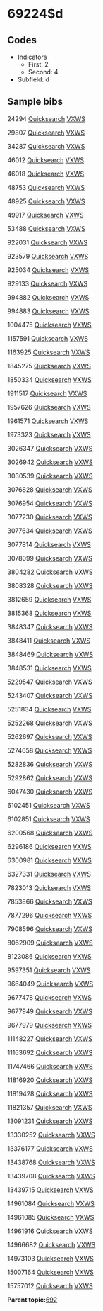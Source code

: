 # 69224$d

## Codes

-   Indicators
    -   First: 2
    -   Second: 4
-   Subfield: d

## Sample bibs

24294 [Quicksearch](https://search.library.yale.edu/catalog/24294) [VXWS](http://prodorbis.library.yale.edu:7014/vxws/GetHoldingsService?bibId=24294)

29807 [Quicksearch](https://search.library.yale.edu/catalog/29807) [VXWS](http://prodorbis.library.yale.edu:7014/vxws/GetHoldingsService?bibId=29807)

34287 [Quicksearch](https://search.library.yale.edu/catalog/34287) [VXWS](http://prodorbis.library.yale.edu:7014/vxws/GetHoldingsService?bibId=34287)

46012 [Quicksearch](https://search.library.yale.edu/catalog/46012) [VXWS](http://prodorbis.library.yale.edu:7014/vxws/GetHoldingsService?bibId=46012)

46018 [Quicksearch](https://search.library.yale.edu/catalog/46018) [VXWS](http://prodorbis.library.yale.edu:7014/vxws/GetHoldingsService?bibId=46018)

48753 [Quicksearch](https://search.library.yale.edu/catalog/48753) [VXWS](http://prodorbis.library.yale.edu:7014/vxws/GetHoldingsService?bibId=48753)

48925 [Quicksearch](https://search.library.yale.edu/catalog/48925) [VXWS](http://prodorbis.library.yale.edu:7014/vxws/GetHoldingsService?bibId=48925)

49917 [Quicksearch](https://search.library.yale.edu/catalog/49917) [VXWS](http://prodorbis.library.yale.edu:7014/vxws/GetHoldingsService?bibId=49917)

53488 [Quicksearch](https://search.library.yale.edu/catalog/53488) [VXWS](http://prodorbis.library.yale.edu:7014/vxws/GetHoldingsService?bibId=53488)

922031 [Quicksearch](https://search.library.yale.edu/catalog/922031) [VXWS](http://prodorbis.library.yale.edu:7014/vxws/GetHoldingsService?bibId=922031)

923579 [Quicksearch](https://search.library.yale.edu/catalog/923579) [VXWS](http://prodorbis.library.yale.edu:7014/vxws/GetHoldingsService?bibId=923579)

925034 [Quicksearch](https://search.library.yale.edu/catalog/925034) [VXWS](http://prodorbis.library.yale.edu:7014/vxws/GetHoldingsService?bibId=925034)

929133 [Quicksearch](https://search.library.yale.edu/catalog/929133) [VXWS](http://prodorbis.library.yale.edu:7014/vxws/GetHoldingsService?bibId=929133)

994882 [Quicksearch](https://search.library.yale.edu/catalog/994882) [VXWS](http://prodorbis.library.yale.edu:7014/vxws/GetHoldingsService?bibId=994882)

994883 [Quicksearch](https://search.library.yale.edu/catalog/994883) [VXWS](http://prodorbis.library.yale.edu:7014/vxws/GetHoldingsService?bibId=994883)

1004475 [Quicksearch](https://search.library.yale.edu/catalog/1004475) [VXWS](http://prodorbis.library.yale.edu:7014/vxws/GetHoldingsService?bibId=1004475)

1157591 [Quicksearch](https://search.library.yale.edu/catalog/1157591) [VXWS](http://prodorbis.library.yale.edu:7014/vxws/GetHoldingsService?bibId=1157591)

1163925 [Quicksearch](https://search.library.yale.edu/catalog/1163925) [VXWS](http://prodorbis.library.yale.edu:7014/vxws/GetHoldingsService?bibId=1163925)

1845275 [Quicksearch](https://search.library.yale.edu/catalog/1845275) [VXWS](http://prodorbis.library.yale.edu:7014/vxws/GetHoldingsService?bibId=1845275)

1850334 [Quicksearch](https://search.library.yale.edu/catalog/1850334) [VXWS](http://prodorbis.library.yale.edu:7014/vxws/GetHoldingsService?bibId=1850334)

1911517 [Quicksearch](https://search.library.yale.edu/catalog/1911517) [VXWS](http://prodorbis.library.yale.edu:7014/vxws/GetHoldingsService?bibId=1911517)

1957626 [Quicksearch](https://search.library.yale.edu/catalog/1957626) [VXWS](http://prodorbis.library.yale.edu:7014/vxws/GetHoldingsService?bibId=1957626)

1961571 [Quicksearch](https://search.library.yale.edu/catalog/1961571) [VXWS](http://prodorbis.library.yale.edu:7014/vxws/GetHoldingsService?bibId=1961571)

1973323 [Quicksearch](https://search.library.yale.edu/catalog/1973323) [VXWS](http://prodorbis.library.yale.edu:7014/vxws/GetHoldingsService?bibId=1973323)

3026347 [Quicksearch](https://search.library.yale.edu/catalog/3026347) [VXWS](http://prodorbis.library.yale.edu:7014/vxws/GetHoldingsService?bibId=3026347)

3026942 [Quicksearch](https://search.library.yale.edu/catalog/3026942) [VXWS](http://prodorbis.library.yale.edu:7014/vxws/GetHoldingsService?bibId=3026942)

3030539 [Quicksearch](https://search.library.yale.edu/catalog/3030539) [VXWS](http://prodorbis.library.yale.edu:7014/vxws/GetHoldingsService?bibId=3030539)

3076828 [Quicksearch](https://search.library.yale.edu/catalog/3076828) [VXWS](http://prodorbis.library.yale.edu:7014/vxws/GetHoldingsService?bibId=3076828)

3076954 [Quicksearch](https://search.library.yale.edu/catalog/3076954) [VXWS](http://prodorbis.library.yale.edu:7014/vxws/GetHoldingsService?bibId=3076954)

3077230 [Quicksearch](https://search.library.yale.edu/catalog/3077230) [VXWS](http://prodorbis.library.yale.edu:7014/vxws/GetHoldingsService?bibId=3077230)

3077634 [Quicksearch](https://search.library.yale.edu/catalog/3077634) [VXWS](http://prodorbis.library.yale.edu:7014/vxws/GetHoldingsService?bibId=3077634)

3077814 [Quicksearch](https://search.library.yale.edu/catalog/3077814) [VXWS](http://prodorbis.library.yale.edu:7014/vxws/GetHoldingsService?bibId=3077814)

3078099 [Quicksearch](https://search.library.yale.edu/catalog/3078099) [VXWS](http://prodorbis.library.yale.edu:7014/vxws/GetHoldingsService?bibId=3078099)

3804282 [Quicksearch](https://search.library.yale.edu/catalog/3804282) [VXWS](http://prodorbis.library.yale.edu:7014/vxws/GetHoldingsService?bibId=3804282)

3808328 [Quicksearch](https://search.library.yale.edu/catalog/3808328) [VXWS](http://prodorbis.library.yale.edu:7014/vxws/GetHoldingsService?bibId=3808328)

3812659 [Quicksearch](https://search.library.yale.edu/catalog/3812659) [VXWS](http://prodorbis.library.yale.edu:7014/vxws/GetHoldingsService?bibId=3812659)

3815368 [Quicksearch](https://search.library.yale.edu/catalog/3815368) [VXWS](http://prodorbis.library.yale.edu:7014/vxws/GetHoldingsService?bibId=3815368)

3848347 [Quicksearch](https://search.library.yale.edu/catalog/3848347) [VXWS](http://prodorbis.library.yale.edu:7014/vxws/GetHoldingsService?bibId=3848347)

3848411 [Quicksearch](https://search.library.yale.edu/catalog/3848411) [VXWS](http://prodorbis.library.yale.edu:7014/vxws/GetHoldingsService?bibId=3848411)

3848469 [Quicksearch](https://search.library.yale.edu/catalog/3848469) [VXWS](http://prodorbis.library.yale.edu:7014/vxws/GetHoldingsService?bibId=3848469)

3848531 [Quicksearch](https://search.library.yale.edu/catalog/3848531) [VXWS](http://prodorbis.library.yale.edu:7014/vxws/GetHoldingsService?bibId=3848531)

5229547 [Quicksearch](https://search.library.yale.edu/catalog/5229547) [VXWS](http://prodorbis.library.yale.edu:7014/vxws/GetHoldingsService?bibId=5229547)

5243407 [Quicksearch](https://search.library.yale.edu/catalog/5243407) [VXWS](http://prodorbis.library.yale.edu:7014/vxws/GetHoldingsService?bibId=5243407)

5251834 [Quicksearch](https://search.library.yale.edu/catalog/5251834) [VXWS](http://prodorbis.library.yale.edu:7014/vxws/GetHoldingsService?bibId=5251834)

5252268 [Quicksearch](https://search.library.yale.edu/catalog/5252268) [VXWS](http://prodorbis.library.yale.edu:7014/vxws/GetHoldingsService?bibId=5252268)

5262697 [Quicksearch](https://search.library.yale.edu/catalog/5262697) [VXWS](http://prodorbis.library.yale.edu:7014/vxws/GetHoldingsService?bibId=5262697)

5274658 [Quicksearch](https://search.library.yale.edu/catalog/5274658) [VXWS](http://prodorbis.library.yale.edu:7014/vxws/GetHoldingsService?bibId=5274658)

5282836 [Quicksearch](https://search.library.yale.edu/catalog/5282836) [VXWS](http://prodorbis.library.yale.edu:7014/vxws/GetHoldingsService?bibId=5282836)

5292862 [Quicksearch](https://search.library.yale.edu/catalog/5292862) [VXWS](http://prodorbis.library.yale.edu:7014/vxws/GetHoldingsService?bibId=5292862)

6047430 [Quicksearch](https://search.library.yale.edu/catalog/6047430) [VXWS](http://prodorbis.library.yale.edu:7014/vxws/GetHoldingsService?bibId=6047430)

6102451 [Quicksearch](https://search.library.yale.edu/catalog/6102451) [VXWS](http://prodorbis.library.yale.edu:7014/vxws/GetHoldingsService?bibId=6102451)

6102851 [Quicksearch](https://search.library.yale.edu/catalog/6102851) [VXWS](http://prodorbis.library.yale.edu:7014/vxws/GetHoldingsService?bibId=6102851)

6200568 [Quicksearch](https://search.library.yale.edu/catalog/6200568) [VXWS](http://prodorbis.library.yale.edu:7014/vxws/GetHoldingsService?bibId=6200568)

6296186 [Quicksearch](https://search.library.yale.edu/catalog/6296186) [VXWS](http://prodorbis.library.yale.edu:7014/vxws/GetHoldingsService?bibId=6296186)

6300981 [Quicksearch](https://search.library.yale.edu/catalog/6300981) [VXWS](http://prodorbis.library.yale.edu:7014/vxws/GetHoldingsService?bibId=6300981)

6327331 [Quicksearch](https://search.library.yale.edu/catalog/6327331) [VXWS](http://prodorbis.library.yale.edu:7014/vxws/GetHoldingsService?bibId=6327331)

7823013 [Quicksearch](https://search.library.yale.edu/catalog/7823013) [VXWS](http://prodorbis.library.yale.edu:7014/vxws/GetHoldingsService?bibId=7823013)

7853866 [Quicksearch](https://search.library.yale.edu/catalog/7853866) [VXWS](http://prodorbis.library.yale.edu:7014/vxws/GetHoldingsService?bibId=7853866)

7877296 [Quicksearch](https://search.library.yale.edu/catalog/7877296) [VXWS](http://prodorbis.library.yale.edu:7014/vxws/GetHoldingsService?bibId=7877296)

7908596 [Quicksearch](https://search.library.yale.edu/catalog/7908596) [VXWS](http://prodorbis.library.yale.edu:7014/vxws/GetHoldingsService?bibId=7908596)

8062909 [Quicksearch](https://search.library.yale.edu/catalog/8062909) [VXWS](http://prodorbis.library.yale.edu:7014/vxws/GetHoldingsService?bibId=8062909)

8123086 [Quicksearch](https://search.library.yale.edu/catalog/8123086) [VXWS](http://prodorbis.library.yale.edu:7014/vxws/GetHoldingsService?bibId=8123086)

9597351 [Quicksearch](https://search.library.yale.edu/catalog/9597351) [VXWS](http://prodorbis.library.yale.edu:7014/vxws/GetHoldingsService?bibId=9597351)

9664049 [Quicksearch](https://search.library.yale.edu/catalog/9664049) [VXWS](http://prodorbis.library.yale.edu:7014/vxws/GetHoldingsService?bibId=9664049)

9677478 [Quicksearch](https://search.library.yale.edu/catalog/9677478) [VXWS](http://prodorbis.library.yale.edu:7014/vxws/GetHoldingsService?bibId=9677478)

9677949 [Quicksearch](https://search.library.yale.edu/catalog/9677949) [VXWS](http://prodorbis.library.yale.edu:7014/vxws/GetHoldingsService?bibId=9677949)

9677979 [Quicksearch](https://search.library.yale.edu/catalog/9677979) [VXWS](http://prodorbis.library.yale.edu:7014/vxws/GetHoldingsService?bibId=9677979)

11148227 [Quicksearch](https://search.library.yale.edu/catalog/11148227) [VXWS](http://prodorbis.library.yale.edu:7014/vxws/GetHoldingsService?bibId=11148227)

11163692 [Quicksearch](https://search.library.yale.edu/catalog/11163692) [VXWS](http://prodorbis.library.yale.edu:7014/vxws/GetHoldingsService?bibId=11163692)

11747466 [Quicksearch](https://search.library.yale.edu/catalog/11747466) [VXWS](http://prodorbis.library.yale.edu:7014/vxws/GetHoldingsService?bibId=11747466)

11816920 [Quicksearch](https://search.library.yale.edu/catalog/11816920) [VXWS](http://prodorbis.library.yale.edu:7014/vxws/GetHoldingsService?bibId=11816920)

11819428 [Quicksearch](https://search.library.yale.edu/catalog/11819428) [VXWS](http://prodorbis.library.yale.edu:7014/vxws/GetHoldingsService?bibId=11819428)

11821357 [Quicksearch](https://search.library.yale.edu/catalog/11821357) [VXWS](http://prodorbis.library.yale.edu:7014/vxws/GetHoldingsService?bibId=11821357)

13091231 [Quicksearch](https://search.library.yale.edu/catalog/13091231) [VXWS](http://prodorbis.library.yale.edu:7014/vxws/GetHoldingsService?bibId=13091231)

13330252 [Quicksearch](https://search.library.yale.edu/catalog/13330252) [VXWS](http://prodorbis.library.yale.edu:7014/vxws/GetHoldingsService?bibId=13330252)

13376177 [Quicksearch](https://search.library.yale.edu/catalog/13376177) [VXWS](http://prodorbis.library.yale.edu:7014/vxws/GetHoldingsService?bibId=13376177)

13438768 [Quicksearch](https://search.library.yale.edu/catalog/13438768) [VXWS](http://prodorbis.library.yale.edu:7014/vxws/GetHoldingsService?bibId=13438768)

13439708 [Quicksearch](https://search.library.yale.edu/catalog/13439708) [VXWS](http://prodorbis.library.yale.edu:7014/vxws/GetHoldingsService?bibId=13439708)

13439715 [Quicksearch](https://search.library.yale.edu/catalog/13439715) [VXWS](http://prodorbis.library.yale.edu:7014/vxws/GetHoldingsService?bibId=13439715)

14961084 [Quicksearch](https://search.library.yale.edu/catalog/14961084) [VXWS](http://prodorbis.library.yale.edu:7014/vxws/GetHoldingsService?bibId=14961084)

14961085 [Quicksearch](https://search.library.yale.edu/catalog/14961085) [VXWS](http://prodorbis.library.yale.edu:7014/vxws/GetHoldingsService?bibId=14961085)

14961916 [Quicksearch](https://search.library.yale.edu/catalog/14961916) [VXWS](http://prodorbis.library.yale.edu:7014/vxws/GetHoldingsService?bibId=14961916)

14966682 [Quicksearch](https://search.library.yale.edu/catalog/14966682) [VXWS](http://prodorbis.library.yale.edu:7014/vxws/GetHoldingsService?bibId=14966682)

14973103 [Quicksearch](https://search.library.yale.edu/catalog/14973103) [VXWS](http://prodorbis.library.yale.edu:7014/vxws/GetHoldingsService?bibId=14973103)

15007164 [Quicksearch](https://search.library.yale.edu/catalog/15007164) [VXWS](http://prodorbis.library.yale.edu:7014/vxws/GetHoldingsService?bibId=15007164)

15757012 [Quicksearch](https://search.library.yale.edu/catalog/15757012) [VXWS](http://prodorbis.library.yale.edu:7014/vxws/GetHoldingsService?bibId=15757012)

**Parent topic:**[692](../../tags/692/692.md)

